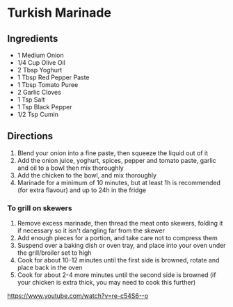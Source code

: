 # Turkish Marinade

## Ingredients

* 1 Medium Onion
* 1/4 Cup Olive Oil
* 2 Tbsp Yoghurt
* 1 Tbsp Red Pepper Paste
* 1 Tbsp Tomato Puree
* 2 Garlic Cloves
* 1 Tsp Salt
* 1 Tsp Black Pepper
* 1/2 Tsp Cumin


## Directions
1.	Blend your onion into a fine paste, then squeeze the liquid out of it
2.	Add the onion juice, yoghurt, spices, pepper and tomato paste, garlic and oil to a bowl then mix thoroughly
3.	Add the chicken to the bowl, and mix thoroughly
4.	Marinade for a minimum of 10 minutes, but at least 1h is recommended (for extra flavour) and up to 24h in the fridge

### To grill on skewers

1.   Remove excess marinade, then thread the meat onto skewers, folding it if necessary so it isn't dangling far from the skewer
2.   Add enough pieces for a portion, and take care not to compress them
3.   Suspend over a baking dish or oven tray, and place into your oven under the grill/broiler set to high
4.   Cook for about 10-12 minutes until the first side is browned, rotate and place back in the oven
5.   Cook for about 2-4 more minutes until the second side is browned (if your chicken is extra thick, you may need to cook this further)

https://www.youtube.com/watch?v=re-c54S6--o